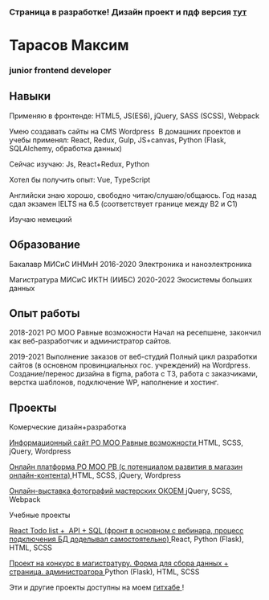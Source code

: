 ### Страница в разработке! Дизайн проект и пдф версия <a href = "https://github.com/Makstarr/resume/"> тут </a>

# Тарасов Максим
### junior frontend developer


## Навыки

Применяю в фронтенде: HTML5, JS(ES6), jQuery, SASS (SCSS), Webpack

Умею создавать сайты на CMS Wordpress 
В домашних проектов и учебы применял: React, Redux, Gulp, JS+canvas, Python (Flask, SQLAlchemy, обработка данных) 

Сейчас изучаю: Js, React+Redux, Python

Хотел бы получить опыт: Vue, TypeScript


Английски знаю хорошо, свободно читаю/слушаю/общаюсь. Год назад  сдал экзамен IELTS на 6.5  (соответствует границе между B2 и C1)

Изучаю немецкий

## Образование

Бакалавр 
МИСиС ИНМиН 2016-2020 Электроника и наноэлектроника

Магистратура
МИСиС ИКТН (ИИБС)
2020-2022
Экосистемы больших данных

## Опыт работы

2018-2021 РО МОО Равные возможности
Начал на ресепшене, закончил как веб-разработчик и администратор сайтов.

2019-2021 Выполнение заказов от веб-студий
Полный цикл разработки сайтов (в основном провинциальных гос. учреждений) на Wordpress. 
Создание/перенос дизайна в figma, работа с ТЗ, работа с заказчиками, верстка шаблонов, подключение WP, наполнение и хостинг.

## Проекты

Комерческие дизайн+разработка 

<a href="https://github.com/Makstarr/RV">  Информационный сайт РО МОО Равные возможности </a>
HTML, SCSS, jQuery, Wordpress

<a href="https://github.com/Makstarr/RV">  Онлайн платформа РО МОО РВ (с потенциалом развития в магазин онлайн-контента) </a>
HTML, SCSS, jQuery, Wordpress

<a href="https://github.com/Makstarr/OKOEM-photo-exhibition">  Онлайн-выставка фотографий мастерских ОКОЕМ </a>
jQuery, SCSS, Webpack

Учебные проекты 

<a href="https://github.com/Makstarr/tojustdo-app">  React Todo list +  API + SQL (фронт в основном с вебинара, процесс подключения БД доделывал самостоятельно) </a>
React, Python (Flask),  HTML, SCSS

<a href="https://github.com/Makstarr/abiturientsIITiN"> Проект на конкурс в магистратуру. Форма для сбора данных + страница. администратора  </a>
Python (Flask), HTML, SCSS

Эти и другие проекты доступны на моем <a href="https://github.com/Makstarr/"> гитхабе </a>!
